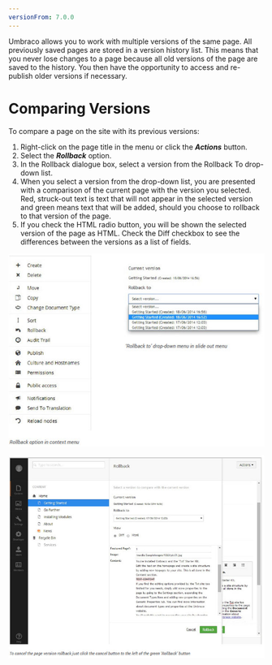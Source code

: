 ```yaml
---
versionFrom: 7.0.0
---
```


Umbraco allows you to work with multiple versions of the same page. All previously saved pages are stored in a version history list. This means that you never lose changes to a page because all old versions of the page are saved to the history. You then have the opportunity to access and re-publish older versions if necessary.

# Comparing Versions

To compare a page on the site with its previous versions:

1. Right-click on the page title in the menu or click the ***Actions*** button.
2. Select the ***Rollback*** option.
3. In the Rollback dialogue box, select a version from the Rollback To drop-down list.
4. When you select a version from the drop-down list, you are presented with a comparison of the current page with the version you selected. Red, struck-out text is text that will not appear in the selected version and green means text that will be added, should you choose to rollback to that version of the page.
5. If you check the HTML radio button, you will be shown the selected version of the page as HTML. Check the Diff checkbox to see the differences between the versions as a list of fields. 

![rollback.jpg](images/rollback.jpg)
 
![cancelRollback.jpg](images/cancelRollback.jpg)
